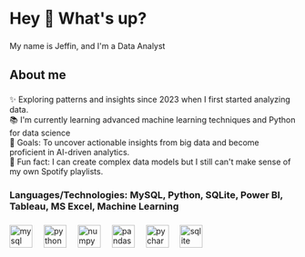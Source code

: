 <h1 align="left">Hey 👋 What's up?</h1>

###

<p align="left">My name is Jeffin, and I'm a Data Analyst</p>

###

<h2 align="left">About me</h2>

###

<p align="left">✨ Exploring patterns and insights since 2023 when I first started analyzing data.<br>📚 I'm currently learning advanced machine learning techniques and Python for data science<br>🎯 Goals: To uncover actionable insights from big data and become proficient in AI-driven analytics.<br>🎲 Fun fact: I can create complex data models but I still can't make sense of my own Spotify playlists.</p>

###

<h3 align="left">Languages/Technologies: MySQL, Python, SQLite, Power BI, Tableau, MS Excel, Machine Learning</h3>

###

<div align="left">
  <img src="https://img.shields.io/badge/MySQL-4479A1?logo=mysql&logoColor=white&style=for-the-badge" height="40" alt="mysql logo"  />
  <img width="12" />
  <img src="https://cdn.simpleicons.org/python/3776AB" height="40" alt="python logo"  />
  <img width="12" />
  <img src="https://img.shields.io/badge/NumPy-013243?logo=numpy&logoColor=white&style=for-the-badge" height="40" alt="numpy logo"  />
  <img width="12" />
  <img src="https://img.shields.io/badge/pandas-150458?logo=pandas&logoColor=white&style=for-the-badge" height="40" alt="pandas logo"  />
  <img width="12" />
  <img src="https://cdn.jsdelivr.net/gh/devicons/devicon/icons/pycharm/pycharm-original.svg" height="40" alt="pycharm logo"  />
  <img width="12" />
  <img src="https://cdn.simpleicons.org/sqlite/003B57" height="40" alt="sqlite logo"  />
</div>

###
